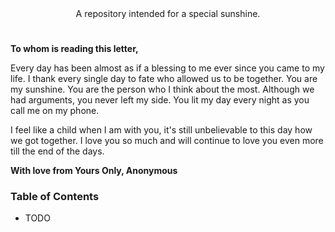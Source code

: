 <div align=center>A repository intended for a special sunshine.</div>

#

###

<!-- TO PEOPLE FORKING, PLEASE CHANGE THIS TO YOUR OWN LETTER -->
**To whom is reading this letter,**

Every day has been almost as if a blessing to me ever since you came to my life. I thank every single day to fate who allowed us to be together.
You are my sunshine. You are the person who I think about the most. Although we had arguments, you never left my side. You lit my day every night 
as you call me on my phone.

I feel like a child when I am with you, it's still unbelievable to this day how we got together. I love you so much and will continue to love you 
even more till the end of the days.

**With love from Yours Only, Anonymous**
<!--- END OF LETTER --->

### Table of Contents
- TODO
